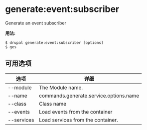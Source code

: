 # generate:event:subscriber
Generate an event subscriber

**用法:**
```
$ drupal generate:event:subscriber [options]
$ ges  
```

## 可用选项
选项 | 详细
-------|-------------
--module | The Module name.
--name | commands.generate.service.options.name
--class | Class name
--events | Load events from the container
--services | Load services from the container.
